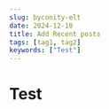 ```yaml
---
slug: byconity-elt
date: 2024-12-10
title: Add Recent posts
tags: [tag1, tag2]
keywords: ["Test"]
---
```


# Test



